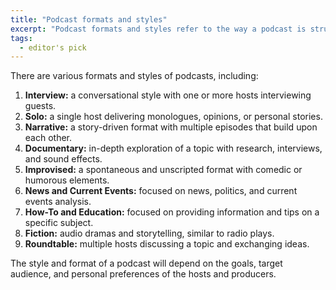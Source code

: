 ```yaml
---
title: "Podcast formats and styles"
excerpt: "Podcast formats and styles refer to the way a podcast is structured and presented to listeners. Here are some of the most popular podcast formats and styles"
tags:
  - editor's pick
---
```


<p className="text-md">There are various formats and styles of podcasts, including:
</p>

1. **Interview:** a conversational style with one or more hosts interviewing guests.
1. **Solo:** a single host delivering monologues, opinions, or personal stories.
1. **Narrative:** a story-driven format with multiple episodes that build upon each other.
1. **Documentary:** in-depth exploration of a topic with research, interviews, and sound effects.
1. **Improvised:** a spontaneous and unscripted format with comedic or humorous elements.
1. **News and Current Events:** focused on news, politics, and current events analysis.
1. **How-To and Education:** focused on providing information and tips on a specific subject.
1. **Fiction:** audio dramas and storytelling, similar to radio plays.
1. **Roundtable:** multiple hosts discussing a topic and exchanging ideas.

<p className="text-md">The style and format of a podcast will depend on the goals, target audience, and personal preferences of the hosts and producers.
</p>
